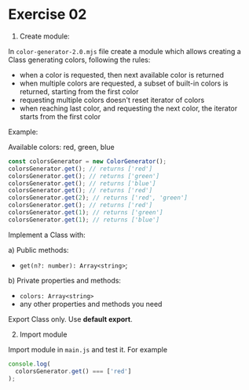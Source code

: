 # Exercise 02

1) Create module:

In `color-generator-2.0.mjs` file create a module which allows creating a Class generating colors, following the rules:
  - when a color is requested, then next available color is returned
  - when multiple colors are requested, a subset of built-in colors is returned, starting from the first color
  - requesting multiple colors doesn't reset iterator of colors
  - when reaching last color, and requesting the next color, the iterator starts from the first color

Example:

Available colors: red, green, blue

```ts
const colorsGenerator = new ColorGenerator();
colorsGenerator.get(); // returns ['red']
colorsGenerator.get(); // returns ['green']
colorsGenerator.get(); // returns ['blue']
colorsGenerator.get(); // returns ['red']
colorsGenerator.get(2); // returns ['red', 'green']
colorsGenerator.get(); // returns ['red']
colorsGenerator.get(1); // returns ['green']
colorsGenerator.get(1); // returns ['blue']
```

Implement a Class with:

a) Public methods:
  - `get(n?: number): Array<string>`;

b) Private properties and methods:
  - `colors: Array<string>`
  - any other properties and methods you need

Export Class only. Use **default export**.

2) Import module

Import module in `main.js` and test it. For example

```ts
console.log(
  colorsGenerator.get() === ['red']
);
```